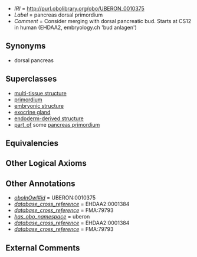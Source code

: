  * *IRI* = http://purl.obolibrary.org/obo/UBERON_0010375
 * *Label* = pancreas dorsal primordium
 * *Comment* = Consider merging with dorsal pancreatic bud. Starts at CS12 in human (EHDAA2, embryology.ch 'bud anlagen')

## Synonyms

 * dorsal pancreas

## Superclasses

 * [multi-tissue structure](../../UBERON/81/UBERON_0000481.md)
 * [primordium](../../UBERON/48/UBERON_0001048.md)
 * [embryonic structure](../../UBERON/50/UBERON_0002050.md)
 * [exocrine gland](../../UBERON/65/UBERON_0002365.md)
 * [endoderm-derived structure](../../UBERON/19/UBERON_0004119.md)
 * [part_of](../../BFO/50/BFO_0000050.md) some [pancreas primordium](../../UBERON/21/UBERON_0003921.md)

## Equivalencies


## Other Logical Axioms


## Other Annotations

 * *[oboInOwl#id](../../id/oboInOwl#id.md)* = UBERON:0010375
 * *[database_cross_reference](../../ef/oboInOwl#hasDbXref.md)* = EHDAA2:0001384
 * *[database_cross_reference](../../ef/oboInOwl#hasDbXref.md)* = FMA:79793
 * *[has_obo_namespace](../../ce/oboInOwl#hasOBONamespace.md)* = uberon
 * *[database_cross_reference](../../ef/oboInOwl#hasDbXref.md)* = EHDAA2:0001384
 * *[database_cross_reference](../../ef/oboInOwl#hasDbXref.md)* = FMA:79793

## External Comments

